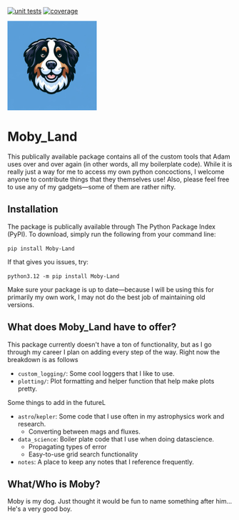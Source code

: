 [![unit tests](https://github.com/Adam-Boesky/Moby_Land/actions/workflows/test.yml/badge.svg)](https://github.com/Adam-Boesky/Moby_Land/actions/workflows/test.yml) [![coverage](https://github.com/Adam-Boesky/Moby_Land/actions/workflows/coverage.yml/badge.svg)](https://github.com/Adam-Boesky/Moby_Land/actions/workflows/coverage.yml)

<img src="extra/moby.png" alt="Moby" width="200"/>

# Moby_Land

This publically available package contains all of the custom tools that Adam uses over and over again (in other words, all my boilerplate code). While it is really just a way for me to access my own python concoctions, I welcome anyone to contribute things that they themselves use! Also, please feel free to use any of my gadgets—some of them are rather nifty.

## Installation
The package is publically available through The Python Package Index (PyPI). To download, simply run the following from your command line:

```pip install Moby-Land```

If that gives you issues, try:

```python3.12 -m pip install Moby-Land```

Make sure your package is up to date—because I will be using this for primarily my own work, I may not do the best job of maintaining old versions.

## What does Moby_Land have to offer?
This package currently doesn't have a ton of functionality, but as I go through my career I plan on adding every step of the way. Right now the breakdown is as follows
- `custom_logging/`: Some cool loggers that I like to use.
- `plotting/`: Plot formatting and helper function that help make plots pretty.

Some things to add in the futureL
- `astro`/`kepler`: Some code that I use often in my astrophysics work and research.
  - Converting between mags and fluxes.
- `data_science`: Boiler plate code that I use when doing datascience.
  - Propagating types of error
  - Easy-to-use grid search functionality
- `notes`: A place to keep any notes that I reference frequently.

## What/Who is Moby?
Moby is my dog. Just thought it would be fun to name something after him... He's a very good boy.
